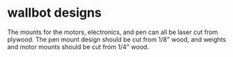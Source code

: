 # wallbot designs

The mounts for the motors, electronics, and pen can all be laser cut from plywood.  The pen mount design should be cut from 1/8" wood, and weights and motor mounts should be cut from 1/4" wood.

